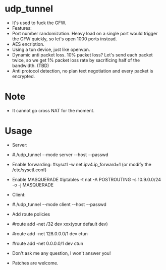 # udp_tunnel
- It's used to fuck the GFW.
- Features:
 - Port number randomization. Heavy load on a single port would trigger the GFW quickly, so let's open 1000 ports instead.
 - AES encription.
 - Using a tun device, just like openvpn.
 - Dynamic anti packet loss. 10% packet loss? Let's send each packet twice, so we get 1% packet loss rate by sacrificing half of the bandwidth. (TBD)
 - Anti protocol detection, no plan text negotiation and every packet is encrypted.

# Note
 - It cannot go cross NAT for the moment.

# Usage
 - Server:
  - #./udp_tunnel --mode server --host <ip> --passwd <pass>
  - Enable forwarding: #sysctl -w net.ipv4.ip_forward=1 (or modify the /etc/sysctl.conf)
  - Enable MASQUERADE #iptables -t nat -A POSTROUTING -s 10.9.0.0/24 -o <output dev> -j MASQUERADE

 - Client:
  - #./udp_tunnel --mode client --host <server hostname> --passwd <pass>
  - Add route policies
   - #route add -net <server ip>/32 dev xxx(your default dev)
   - #route add -net 128.0.0.0/1 dev ctun
   - #route add -net 0.0.0.0/1 dev ctun


- Don't ask me any question, I won't answer you!
- Patches are welcome.
